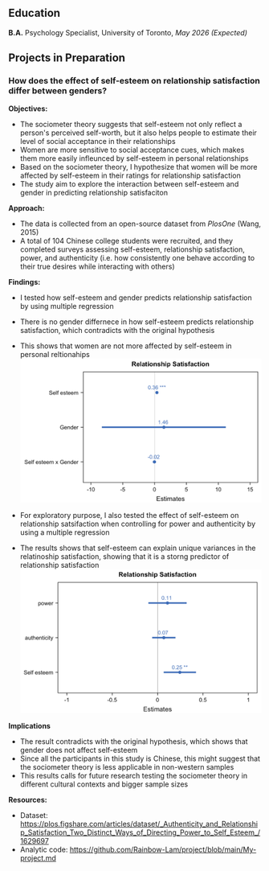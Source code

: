 ## Education
**B.A.** Psychology Specialist, 
University of Toronto, *May 2026 (Expected)*

## Projects in Preparation
### How does the effect of self-esteem on relationship satisfaction differ between genders?
**Objectives:**
- The sociometer theory suggests that self-esteem not only reflect a person's perceived self-worth, but it also helps people to estimate their level of social acceptance in their relationships 
- Women are more sensitive to social acceptance cues, which makes them more easily infleunced by self-esteem in personal relationships
- Based on the sociometer theory, I hypothesize that women will be more affected by self-esteem in their ratings for relationship satisfaction 
- The study aim to explore the interaction between self-esteem and gender in predicting relationship satisfaciton

**Approach:**
- The data is collected from an open-source dataset from *PlosOne* (Wang, 2015)
- A total of 104 Chinese college students were recruited, and they completed surveys assessing self-esteem, relationship satisfaction, power, and authenticity (i.e. how consistently one behave according to their true desires while interacting with others)

**Findings:**
- I tested how self-esteem and gender predicts relationship satisfaction by using multiple regression
- There is no gender differnece in how self-esteem predicts relationship satisfaction, which contradicts with the original hypothesis
- This shows that women are not more affected by self-esteem in personal reltionahips 
![rep](/assets/img/Regression1.png) 

- For exploratory purpose, I also tested the effect of self-esteem on relationship satsifaction when controlling for power and authenticity by using a multiple regression
- The results shows that self-esteem can explain unique variances in the relatinoship satisfaction, showing that it is a storng predictor of relationship satisfaction 
![rep2](/assets/img/Regression2.png)

**Implications**
- The result contradicts with the original hypothesis, which shows that gender does not affect self-esteem
- Since all the participants in this study is Chinese, this might suggest that the sociometer theory is less applicable in non-western samples
- This results calls for future research testing the sociometer theory in different cultural contexts and bigger sample sizes

**Resources:**
- Dataset: https://plos.figshare.com/articles/dataset/_Authenticity_and_Relationship_Satisfaction_Two_Distinct_Ways_of_Directing_Power_to_Self_Esteem_/1629697
- Analytic code: https://github.com/Rainbow-Lam/project/blob/main/My-project.md
